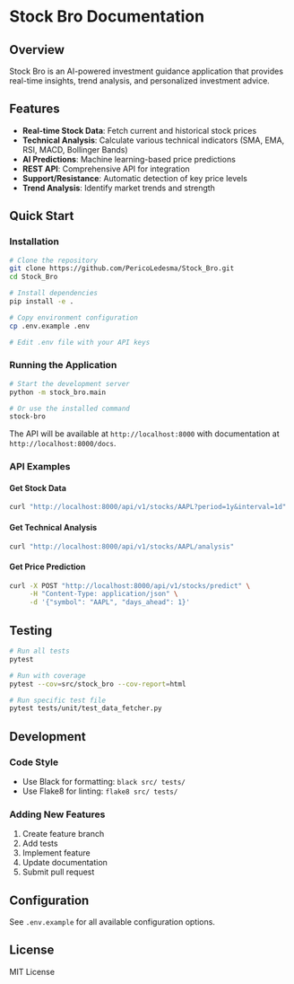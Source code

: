 # Stock Bro Documentation

## Overview

Stock Bro is an AI-powered investment guidance application that provides real-time insights, trend analysis, and personalized investment advice.

## Features

- **Real-time Stock Data**: Fetch current and historical stock prices
- **Technical Analysis**: Calculate various technical indicators (SMA, EMA, RSI, MACD, Bollinger Bands)
- **AI Predictions**: Machine learning-based price predictions
- **REST API**: Comprehensive API for integration
- **Support/Resistance**: Automatic detection of key price levels
- **Trend Analysis**: Identify market trends and strength

## Quick Start

### Installation

```bash
# Clone the repository
git clone https://github.com/PericoLedesma/Stock_Bro.git
cd Stock_Bro

# Install dependencies
pip install -e .

# Copy environment configuration
cp .env.example .env

# Edit .env file with your API keys
```

### Running the Application

```bash
# Start the development server
python -m stock_bro.main

# Or use the installed command
stock-bro
```

The API will be available at `http://localhost:8000` with documentation at `http://localhost:8000/docs`.

### API Examples

#### Get Stock Data
```bash
curl "http://localhost:8000/api/v1/stocks/AAPL?period=1y&interval=1d"
```

#### Get Technical Analysis
```bash
curl "http://localhost:8000/api/v1/stocks/AAPL/analysis"
```

#### Get Price Prediction
```bash
curl -X POST "http://localhost:8000/api/v1/stocks/predict" \
     -H "Content-Type: application/json" \
     -d '{"symbol": "AAPL", "days_ahead": 1}'
```

## Testing

```bash
# Run all tests
pytest

# Run with coverage
pytest --cov=src/stock_bro --cov-report=html

# Run specific test file
pytest tests/unit/test_data_fetcher.py
```

## Development

### Code Style
- Use Black for formatting: `black src/ tests/`
- Use Flake8 for linting: `flake8 src/ tests/`

### Adding New Features
1. Create feature branch
2. Add tests
3. Implement feature
4. Update documentation
5. Submit pull request

## Configuration

See `.env.example` for all available configuration options.

## License

MIT License